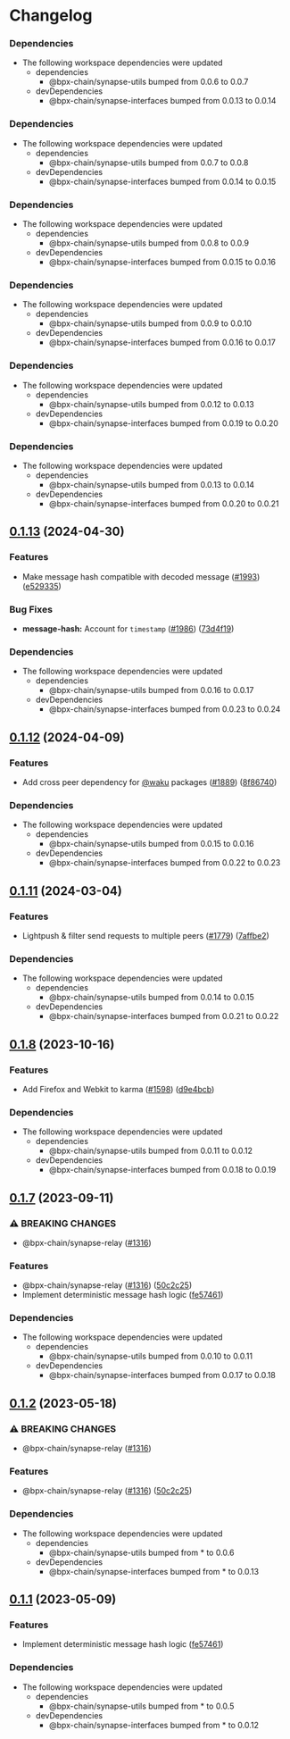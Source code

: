 # Changelog

### Dependencies

* The following workspace dependencies were updated
  * dependencies
    * @bpx-chain/synapse-utils bumped from 0.0.6 to 0.0.7
  * devDependencies
    * @bpx-chain/synapse-interfaces bumped from 0.0.13 to 0.0.14

### Dependencies

* The following workspace dependencies were updated
  * dependencies
    * @bpx-chain/synapse-utils bumped from 0.0.7 to 0.0.8
  * devDependencies
    * @bpx-chain/synapse-interfaces bumped from 0.0.14 to 0.0.15

### Dependencies

* The following workspace dependencies were updated
  * dependencies
    * @bpx-chain/synapse-utils bumped from 0.0.8 to 0.0.9
  * devDependencies
    * @bpx-chain/synapse-interfaces bumped from 0.0.15 to 0.0.16

### Dependencies

* The following workspace dependencies were updated
  * dependencies
    * @bpx-chain/synapse-utils bumped from 0.0.9 to 0.0.10
  * devDependencies
    * @bpx-chain/synapse-interfaces bumped from 0.0.16 to 0.0.17

### Dependencies

* The following workspace dependencies were updated
  * dependencies
    * @bpx-chain/synapse-utils bumped from 0.0.12 to 0.0.13
  * devDependencies
    * @bpx-chain/synapse-interfaces bumped from 0.0.19 to 0.0.20

### Dependencies

* The following workspace dependencies were updated
  * dependencies
    * @bpx-chain/synapse-utils bumped from 0.0.13 to 0.0.14
  * devDependencies
    * @bpx-chain/synapse-interfaces bumped from 0.0.20 to 0.0.21

## [0.1.13](https://github.com/bpx-chain/synapse-js/compare/message-hash-v0.1.12...message-hash-v0.1.13) (2024-04-30)


### Features

* Make message hash compatible with decoded message ([#1993](https://github.com/bpx-chain/synapse-js/issues/1993)) ([e529335](https://github.com/bpx-chain/synapse-js/commit/e5293356d86231f413810f97e41d02430732f15c))


### Bug Fixes

* **message-hash:** Account for `timestamp` ([#1986](https://github.com/bpx-chain/synapse-js/issues/1986)) ([73d4f19](https://github.com/bpx-chain/synapse-js/commit/73d4f197467fe3e58fc49e3264f73e00a79004f9))


### Dependencies

* The following workspace dependencies were updated
  * dependencies
    * @bpx-chain/synapse-utils bumped from 0.0.16 to 0.0.17
  * devDependencies
    * @bpx-chain/synapse-interfaces bumped from 0.0.23 to 0.0.24

## [0.1.12](https://github.com/bpx-chain/synapse-js/compare/message-hash-v0.1.11...message-hash-v0.1.12) (2024-04-09)


### Features

* Add cross peer dependency for [@waku](https://github.com/waku) packages ([#1889](https://github.com/bpx-chain/synapse-js/issues/1889)) ([8f86740](https://github.com/bpx-chain/synapse-js/commit/8f867404e3e950b6e491c8831068962c6968ed4e))


### Dependencies

* The following workspace dependencies were updated
  * dependencies
    * @bpx-chain/synapse-utils bumped from 0.0.15 to 0.0.16
  * devDependencies
    * @bpx-chain/synapse-interfaces bumped from 0.0.22 to 0.0.23

## [0.1.11](https://github.com/bpx-chain/synapse-js/compare/message-hash-v0.1.10...message-hash-v0.1.11) (2024-03-04)


### Features

* Lightpush & filter send requests to multiple peers ([#1779](https://github.com/bpx-chain/synapse-js/issues/1779)) ([7affbe2](https://github.com/bpx-chain/synapse-js/commit/7affbe222dd30ccb6619839f4bc5eb86433a80f7))


### Dependencies

* The following workspace dependencies were updated
  * dependencies
    * @bpx-chain/synapse-utils bumped from 0.0.14 to 0.0.15
  * devDependencies
    * @bpx-chain/synapse-interfaces bumped from 0.0.21 to 0.0.22

## [0.1.8](https://github.com/bpx-chain/synapse-js/compare/message-hash-v0.1.7...message-hash-v0.1.8) (2023-10-16)


### Features

* Add Firefox and Webkit to karma  ([#1598](https://github.com/bpx-chain/synapse-js/issues/1598)) ([d9e4bcb](https://github.com/bpx-chain/synapse-js/commit/d9e4bcbe3f7bcc092f20621bd362d76426701dab))


### Dependencies

* The following workspace dependencies were updated
  * dependencies
    * @bpx-chain/synapse-utils bumped from 0.0.11 to 0.0.12
  * devDependencies
    * @bpx-chain/synapse-interfaces bumped from 0.0.18 to 0.0.19

## [0.1.7](https://github.com/bpx-chain/synapse-js/compare/message-hash-v0.1.6...message-hash-v0.1.7) (2023-09-11)


### ⚠ BREAKING CHANGES

* @bpx-chain/synapse-relay ([#1316](https://github.com/bpx-chain/synapse-js/issues/1316))

### Features

* @bpx-chain/synapse-relay ([#1316](https://github.com/bpx-chain/synapse-js/issues/1316)) ([50c2c25](https://github.com/bpx-chain/synapse-js/commit/50c2c2540f3c5ff78d93f3fea646da0eee246e17))
* Implement deterministic message hash logic ([fe57461](https://github.com/bpx-chain/synapse-js/commit/fe574613290875d1c142aa51c18641346208401d))


### Dependencies

* The following workspace dependencies were updated
  * dependencies
    * @bpx-chain/synapse-utils bumped from 0.0.10 to 0.0.11
  * devDependencies
    * @bpx-chain/synapse-interfaces bumped from 0.0.17 to 0.0.18

## [0.1.2](https://github.com/bpx-chain/synapse-js/compare/message-hash-v0.1.1...message-hash-v0.1.2) (2023-05-18)


### ⚠ BREAKING CHANGES

* @bpx-chain/synapse-relay ([#1316](https://github.com/bpx-chain/synapse-js/issues/1316))

### Features

* @bpx-chain/synapse-relay ([#1316](https://github.com/bpx-chain/synapse-js/issues/1316)) ([50c2c25](https://github.com/bpx-chain/synapse-js/commit/50c2c2540f3c5ff78d93f3fea646da0eee246e17))


### Dependencies

* The following workspace dependencies were updated
  * dependencies
    * @bpx-chain/synapse-utils bumped from * to 0.0.6
  * devDependencies
    * @bpx-chain/synapse-interfaces bumped from * to 0.0.13

## [0.1.1](https://github.com/bpx-chain/synapse-js/compare/message-hash-v0.1.0...message-hash-v0.1.1) (2023-05-09)


### Features

* Implement deterministic message hash logic ([fe57461](https://github.com/bpx-chain/synapse-js/commit/fe574613290875d1c142aa51c18641346208401d))


### Dependencies

* The following workspace dependencies were updated
  * dependencies
    * @bpx-chain/synapse-utils bumped from * to 0.0.5
  * devDependencies
    * @bpx-chain/synapse-interfaces bumped from * to 0.0.12

